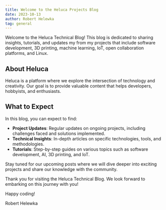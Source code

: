 ```yaml
---
title: Welcome to the Heluca Projects Blog
date: 2023-10-13
author: Robert Helewka
tag: general
---
```


Welcome to the Heluca Technical Blog! This blog is dedicated to sharing insights, tutorials, and updates my from my projects that include software development, 3D printing, machine learning, IoT, open collaboration platforms, and Linux.

## About Heluca

Heluca is a platform where we explore the intersection of technology and creativity. Our goal is to provide valuable content that helps developers, hobbyists, and enthusiasts.

## What to Expect

In this blog, you can expect to find:

- **Project Updates**: Regular updates on ongoing projects, including challenges faced and solutions implemented.
- **Technical Insights**: In-depth articles on specific technologies, tools, and methodologies.
- **Tutorials**: Step-by-step guides on various topics such as software development, AI, 3D printing, and IoT.


Stay tuned for our upcoming posts where we will dive deeper into exciting projects and share our knowledge with the community.

Thank you for visiting the Heluca Technical Blog. We look forward to embarking on this journey with you!

Happy coding!

Robert Helewka